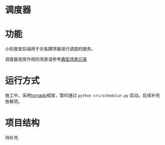 # 调度器
# 功能
小刻食堂后端用于对各蹲饼器进行调度的服务。

调度器发挥作用的场景请参考[典型场景记录](docs/scene.md)

# 运行方式
施工中，采用[tornado](https://www.tornadoweb.org/en/stable/)框架，暂时通过
``python src/schedular.py`` 启动。后续补充依赖项。
 

# 项目结构
待补充